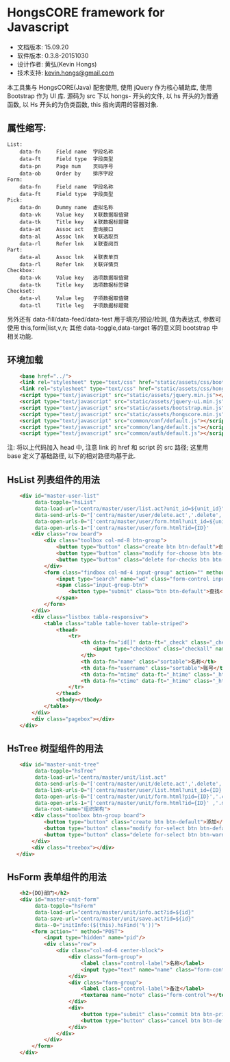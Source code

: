 # HongsCORE framework for Javascript

* 文档版本: 15.09.20
* 软件版本: 0.3.8-20151030
* 设计作者: 黄弘(Kevin Hongs)
* 技术支持: kevin.hongs@gmail.com

本工具集与 HongsCORE(Java) 配套使用, 使用 jQuery 作为核心辅助库, 使用 Bootstrap 作为 UI 库. 源码为 src 下以 hongs- 开头的文件, 以 hs 开头的为普通函数, 以 Hs 开头的为伪类函数, this 指向调用的容器对象.

## 属性缩写:

    List:
        data-fn     Field name  字段名称
        data-ft     Field type  字段类型
        data-pn     Page num    页码序号
        data-ob     Order by    排序字段
    Form:
        data-fn     Field name  字段名称
        data-ft     Field type  字段类型
    Pick:
        data-dn     Dummy name  虚拟名称
        data-vk     Value key   关联数据取值键
        data-tk     Title key   关联数据标题键
        data-at     Assoc act   查询接口
        data-al     Assoc lnk   关联选取页
        data-rl     Refer lnk   关联查阅页
    Part:
        data-al     Assoc lnk   关联表单页
        data-rl     Refer lnk   关联详情页
    Checkbox:
        data-vk     Value key   选项数据取值键
        data-tk     Title key   选项数据标签键
    Checkset:
        data-vl     Value leg   子项数据取值键
        data-tl     Title leg   子项数据标题键

另外还有 data-fill/data-feed/data-test 用于填充/预设/检测, 值为表达式, 参数可使用 this,form|list,v,n; 其他 data-toggle,data-target 等的意义同 bootstrap 中相关功能.

## 环境加载

```html
    <base href="../">
    <link rel="stylesheet" type="text/css" href="static/assets/css/bootstrap.min.css"/>
    <link rel="stylesheet" type="text/css" href="static/assets/css/hongscore.min.css"/>
    <script type="text/javascript" src="static/assets/jquery.min.js"></script>
    <script type="text/javascript" src="static/assets/jquery-ui.min.js"></script>
    <script type="text/javascript" src="static/assets/bootstrap.min.js"></script>
    <script type="text/javascript" src="static/assets/hongscore.min.js"></script>
    <script type="text/javascript" src="common/conf/default.js"></script>
    <script type="text/javascript" src="common/lang/default.js"></script>
    <script type="text/javascript" src="common/auth/default.js"></script>
```

注: 将以上代码加入 head 中, 注意 link 的 href 和 script 的 src 路径; 这里用 base 定义了基础路径, 以下的相对路径均基于此.

## HsList 列表组件的用法

```html
    <div id="master-user-list"
         data-topple="hsList"
         data-load-url="centra/master/user/list.act?unit_id=${unit_id}"
         data-send-urls-0="['centra/master/user/delete.act','.delete','您确定要删除此用户?']"
         data-open-urls-0="['centra/master/user/form.html?unit_id=${unit_id}','.create','@']"
         data-open-urls-1="['centra/master/user/form.html?id={ID}'           ,'.modify','@']">
        <div class="row board">
            <div class="toolbox col-md-8 btn-group">
                <button type="button" class="create btn btn-default">创建用户</button>
                <button type="button" class="modify for-choose btn btn-default">修改</button>
                <button type="button" class="delete for-checks btn btn-warning">删除</button>
            </div>
            <form class="findbox col-md-4 input-group" action="" method="POST">
                <input type="search" name="wd" class="form-control input-search"/>
                <span class="input-group-btn">
                    <button type="submit" class="btn btn-default">查找</button>
                </span>
            </form>
        </div>
        <div class="listbox table-responsive">
            <table class="table table-hover table-striped">
                <thead>
                    <tr>
                        <th data-fn="id[]" data-ft="_check" class="_check">
                            <input type="checkbox" class="checkall" name="id[]"/>
                        </th>
                        <th data-fn="name" class="sortable">名称</th>
                        <th data-fn="username" class="sortable">账号</th>
                        <th data-fn="mtime" data-ft="_htime" class="_htime sortable">修改时间</th>
                        <th data-fn="ctime" data-ft="_htime" class="_htime sortable">创建时间</th>
                    </tr>
                </thead>
                <tbody></tbody>
            </table>
        </div>
        <div class="pagebox"></div>
    </div>
```

## HsTree 树型组件的用法

```html
    <div id="master-unit-tree"
         data-topple="hsTree"
         data-load-url="centra/master/unit/list.act"
         data-send-urls-0="['centra/master/unit/delete.act','.delete','您确定要删除此部门?']"
         data-link-urls-0="['centra/master/user/list.html?unit_id={ID}','.main-context']"
         data-open-urls-0="['centra/master/unit/form.html?pid={ID}','.create','@']"
         data-open-urls-1="['centra/master/unit/form.html?id={ID}' ,'.modify','@']"
         data-root-name="组织架构">
        <div class="toolbox btn-group board">
            <button type="button" class="create btn btn-default">添加</button>
            <button type="button" class="modify for-select btn btn-default">修改</button>
            <button type="button" class="delete for-select btn btn-warning">删除</button>
        </div>
        <div class="treebox"></div>
   </div>
```

## HsForm 表单组件的用法

```html
    <h2>{DO}部门</h2>
    <div id="master-unit-form"
         data-topple="hsForm"
         data-load-url="centra/master/unit/info.act?id=${id}"
         data-save-url="centra/master/unit/save.act?id=${id}"
         data--0="initInfo:($(this).hsFind('%'))">
        <form action="" method="POST">
            <input type="hidden" name="pid"/>
            <div class="row">
                <div class="col-md-6 center-block">
                    <div class="form-group">
                        <label class="control-label">名称</label>
                        <input type="text" name="name" class="form-control" required="required"/>
                    </div>
                    <div class="form-group">
                        <label class="control-label">备注</label>
                        <textarea name="note" class="form-control"></textarea>
                    </div>
                    <div>
                        <button type="submit" class="commit btn btn-primary">提交</button>
                        <button type="button" class="cancel btn btn-default">取消</button>
                    </div>
                </div>
            </div>
        </form>
    </div>
```